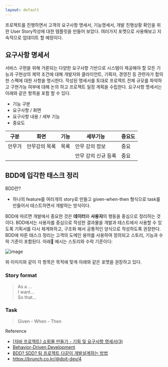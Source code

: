 ```yaml
---
layout: default
---
```


프로젝트를 진행하면서 고객의 요구사항 명세서, 기능명세서, 개발 진행상황 확인을 위한 User Story작성에 대한 템플릿을 만들어 보았다. 여러가지 포멧으로 사용해보고 지속적으로 업데이트 할 예정이다.     

## 요구사항 명세서
서비스 구현을 위해 거론되는 다양한 요구사항 기반으로 시스템이 제공해야 할 모든 기능과 구현상의 제약 조건에 대해 개발자와 클라이언트, 기획자, 경영진 등 관련자가 합의한 스펙에 대한 사항을 명시한다. 작성된 명세서를 토대로 프로젝트 전체 규모를 파악하고 구현가능 여부에  대해 논의 하고 프로젝트 일정 계획을 수립한다. 요구사항 명세서는 아래와 같은 항목을 포함 할 수 있다.
* 기능 구분
* 요구사항 / 화면
* 요구사항 내용 / 세부 기능
* 중요도

구분 | 화면 | 기능 | 세부기능 | 중요도
-- | -- | -- | -- | --
안무가 | 안무강의 목록 | 목록 | 안무 강의 정보 | 중요
  |   |   | 안무 강의 신규 등록 | 중요



## BDD에 입각한 태스크 정리
BDD란?
* 하나의 feature를 여러개의 story로 만들고 given-when-then 형식으로 task를 만들어서 테스트하면서 개발하는 방식이다.     

BDD에 따르면 개발에서 중요한 것은 **데이터**와 **사용자**의 행동을 중심으로 정리하는 것이다. BDD에서는 사용자를 중심으로 작성한 결과물을 개발과 테스트에서 사용할 수 있도록 기획서를 다시 체계화하고, 구조화 해서 공통적인 양식으로 작성하도록 권장한다. BDD에 따른 태스크 정리는 고객의 도메인 용어를 사용하여 정의되고 스토리, 기능과 수락 기준이 포함된다. 아래 예시는 스토리와 수락 기준이다:     

![image](https://github.com/low-hill/Knowledge/assets/6086626/84fa458d-4999-4773-832f-e9682aeef9fd)             

위 이미지와 같이 각 항목은 목적에 맞게 아래와 같은 포멧을 권장하고 있다.    

### Story format     
> As a ...    
> I want...    
> So that...      
### Task
> Given - When - Then

Reference
* [[자바 프로젝트] 쇼핑몰 만들기 - 기획 및 요구사항 명세서(3)](https://joycoder.tistory.com/15)
* [Behavior-Driven Development](https://scaledagileframework.com/behavior-driven-development/)
* [BDD? SDD? 팀 프로젝트 다같이 개발설계하는 방법](https://velog.io/@teo/behavior-driven-development-schema-driven-development)
* https://brunch.co.kr/@doit-dev/4